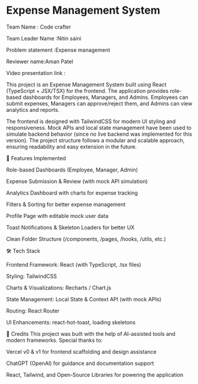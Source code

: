 # Expense Management System

Team Name : Code crafter


Team Leader Name :Nitin saini


Problem statement :Expense management


Reviewer name:Aman Patel


Video presentation link :

This project is an Expense Management System built using React (TypeScript + JSX/TSX) for the frontend. The application provides role-based dashboards for Employees, Managers, and Admins. Employees can submit expenses, Managers can approve/reject them, and Admins can view analytics and reports.


The frontend is designed with TailwindCSS for modern UI styling and responsiveness. Mock APIs and local state management have been used to simulate backend behavior (since no live backend was implemented for this version). The project structure follows a modular and scalable approach, ensuring readability and easy extension in the future.

🚀 Features Implemented

Role-based Dashboards (Employee, Manager, Admin)


Expense Submission & Review (with mock API simulation)


Analytics Dashboard with charts for expense tracking


Filters & Sorting for better expense management


Profile Page with editable mock user data


Toast Notifications & Skeleton Loaders for better UX


Clean Folder Structure (/components, /pages, /hooks, /utils, etc.)

🛠️ Tech Stack

Frontend Framework: React (with TypeScript, .tsx files)


Styling: TailwindCSS


Charts & Visualizations: Recharts / Chart.js


State Management: Local State & Context API (with mock APIs)


Routing: React Router


UI Enhancements: react-hot-toast, loading skeletons


🙌 Credits
This project was built with the help of AI-assisted tools and modern frameworks. Special thanks to:


Vercel v0 & v1 for frontend scaffolding and design assistance


ChatGPT (OpenAI) for guidance and documentation support


React, Tailwind, and Open-Source Libraries for powering the application
